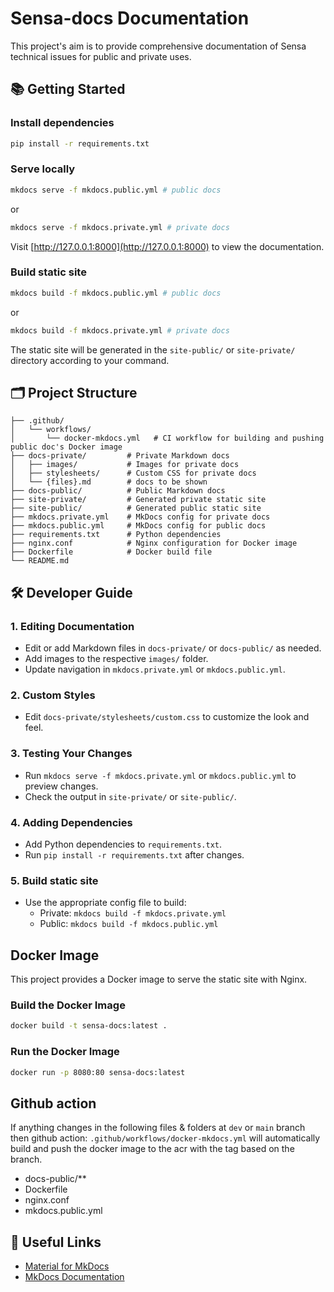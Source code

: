# Sensa-docs Documentation
This project's aim is to provide comprehensive documentation of Sensa technical issues for public and private uses.

## 📚 Getting Started

### Install dependencies

```bash
pip install -r requirements.txt
```

### Serve locally

```bash
mkdocs serve -f mkdocs.public.yml # public docs
```
or 
```bash
mkdocs serve -f mkdocs.private.yml # private docs
```

Visit [http://127.0.0.1:8000](http://127.0.0.1:8000) to view the documentation.

### Build static site

```bash
mkdocs build -f mkdocs.public.yml # public docs
```
or
```bash
mkdocs build -f mkdocs.private.yml # private docs
```

The static site will be generated in the `site-public/` or `site-private/` directory according to your command.

## 🗂️ Project Structure

```
├── .github/         
│   └── workflows/          
│       └── docker-mkdocs.yml   # CI workflow for building and pushing public doc's Docker image
├── docs-private/         # Private Markdown docs
│   ├── images/           # Images for private docs
│   ├── stylesheets/      # Custom CSS for private docs
│   └── {files}.md        # docs to be shown
├── docs-public/          # Public Markdown docs
├── site-private/         # Generated private static site
├── site-public/          # Generated public static site
├── mkdocs.private.yml    # MkDocs config for private docs
├── mkdocs.public.yml     # MkDocs config for public docs
├── requirements.txt      # Python dependencies
├── nginx.conf            # Nginx configuration for Docker image
├── Dockerfile            # Docker build file
└── README.md
```

## 🛠️ Developer Guide

### 1. Editing Documentation

- Edit or add Markdown files in `docs-private/` or `docs-public/` as needed.
- Add images to the respective `images/` folder.
- Update navigation in `mkdocs.private.yml` or `mkdocs.public.yml`.

### 2. Custom Styles

- Edit `docs-private/stylesheets/custom.css` to customize the look and feel.

### 3. Testing Your Changes

- Run `mkdocs serve -f mkdocs.private.yml` or `mkdocs.public.yml` to preview changes.
- Check the output in `site-private/` or `site-public/`.

### 4. Adding Dependencies

- Add Python dependencies to `requirements.txt`.
- Run `pip install -r requirements.txt` after changes.

### 5. Build static site

- Use the appropriate config file to build:
  - Private: `mkdocs build -f mkdocs.private.yml`
  - Public: `mkdocs build -f mkdocs.public.yml`

## Docker Image

This project provides a Docker image to serve the static site with Nginx. 
### Build the Docker Image

```sh
docker build -t sensa-docs:latest .
```
### Run the Docker Image

```sh
docker run -p 8080:80 sensa-docs:latest
```

## Github action
If anything changes in the following files & folders at `dev` or  `main` branch then github action: `.github/workflows/docker-mkdocs.yml` will automatically build and push the docker image to the acr with the tag based on the branch. <br>
- docs-public/**
- Dockerfile
- nginx.conf
- mkdocs.public.yml <br>

## 🔗 Useful Links

- [Material for MkDocs](https://squidfunk.github.io/mkdocs-material/)
- [MkDocs Documentation](https://www.mkdocs.org/)

